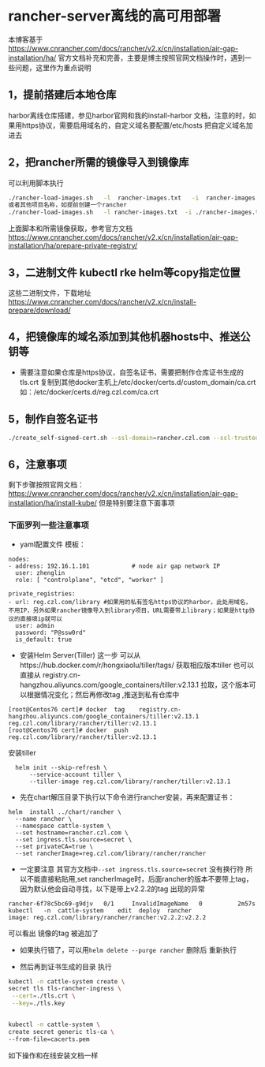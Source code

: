 # rancher-server离线的高可用部署

本博客基于<https://www.cnrancher.com/docs/rancher/v2.x/cn/installation/air-gap-installation/ha/> 官方文档补充和完善，主要是博主按照官网文档操作时，遇到一些问题，这里作为重点说明

## 1，提前搭建后本地仓库

harbor离线仓库搭建，参见harbor官网和我的install-harbor 文档，注意的时，如果用https协议，需要启用域名的，自定义域名要配置/etc/hosts 把自定义域名加进去

##  2，把rancher所需的镜像导入到镜像库

可以利用脚本执行
```bash
./rancher-load-images.sh   -l  rancher-images.txt   -i  rancher-images.tar.gz   -r  仓库地址/library
或者其他项目名称，如提前创建一个rancher
./rancher-load-images.sh   -l rancher-images.txt  -i ./rancher-images.tar.gz -r 172.16.35.31:1180/rancher

```
上面脚本和所需镜像获取，参考官方文档
<https://www.cnrancher.com/docs/rancher/v2.x/cn/installation/air-gap-installation/ha/prepare-private-registry/>

## 3，二进制文件 kubectl  rke helm等copy指定位置

这些二进制文件，下载地址<https://www.cnrancher.com/docs/rancher/v2.x/cn/install-prepare/download/>

## 4，把镜像库的域名添加到其他机器hosts中、推送公钥等
* 需要注意如果仓库是https协议，自签名证书，需要把制作仓库证书生成的tls.crt  复制到其他docker主机上/etc/docker/certs.d/custom_domain/ca.crt 如：/etc/docker/certs.d/reg.czl.com/ca.crt 

## 5，制作自签名证书
```bash
./create_self-signed-cert.sh --ssl-domain=rancher.czl.com --ssl-trusted-ip=192.16.1.101
```
## 6，注意事项
剩下步骤按照官网文档：https://www.cnrancher.com/docs/rancher/v2.x/cn/installation/air-gap-installation/ha/install-kube/ 但是特别要注意下面事项

### 下面罗列一些注意事项

- yaml配置文件 模板：

```
nodes:
- address: 192.16.1.101            # node air gap network IP
  user: zhenglin
  role: [ "controlplane", "etcd", "worker" ]

private_registries:
- url: reg.czl.com/library #如果用的私有签名https协议的harbor，此处用域名，不用IP，另外如果rancher镜像导入到library项目，URL需要带上library；如果是http协议的直接填ip就可以
  user: admin
  password: "P@ssw0rd"
  is_default: true
```

- 安装Helm Server(Tiller) 这一步
  可以从https://hub.docker.com/r/hongxiaolu/tiller/tags/ 获取相应版本tiller
  也可以直接从 registry.cn-hangzhou.aliyuncs.com/google_containers/tiller:v2.13.1
  拉取，这个版本可以根据情况变化；然后再修改tag ,推送到私有仓库中

```
[root@Centos76 cert]# docker  tag    registry.cn-hangzhou.aliyuncs.com/google_containers/tiller:v2.13.1   reg.czl.com/library/rancher/tiller:v2.13.1  
[root@Centos76 cert]# docker  push  reg.czl.com/library/rancher/tiller:v2.13.1  
```


安装tiller
```
  helm init --skip-refresh \
      --service-account tiller \
      --tiller-image reg.czl.com/library/rancher/tiller:v2.13.1
```

-  先在chart解压目录下执行以下命令进行rancher安装，再来配置证书：

```
helm  install ../chart/rancher \
  --name rancher \
  --namespace cattle-system \
  --set hostname=rancher.czl.com \
  --set ingress.tls.source=secret \
  --set privateCA=true \
  --set rancherImage=reg.czl.com/library/rancher/rancher
```
*  一定要注意 其官方文档中```--set ingress.tls.source=secret``` 没有换行符 所以不能直接粘贴用,set rancherImage时，后面rancher的版本不要带上tag，因为默认他会自动寻找，以下是带上v2.2.2的tag 出现的异常
```
rancher-6f78c5bc69-g9djv   0/1     InvalidImageName   0          2m57s
kubectl   -n  cattle-system    edit  deploy  rancher 
image: reg.czl.com/library/rancher/rancher:v2.2.2:v2.2.2
```
可以看出 镜像的tag 被追加了
* 如果执行错了，可以用`helm delete --purge rancher` 删除后 重新执行

* 然后再到证书生成的目录 执行



```bash
kubectl -n cattle-system create \
secret tls tls-rancher-ingress \
 --cert=./tls.crt \
 --key=./tls.key


kubectl -n cattle-system \
create secret generic tls-ca \
--from-file=cacerts.pem
```

如下操作和在线安装文档一样


